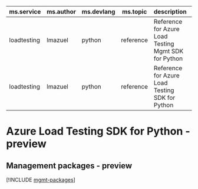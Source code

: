 | ms.service | ms.author | ms.devlang | ms.topic | description | ms.data | title | author |
|------------|-----------|------------|----------|-------------|---------|-------|--------|
| loadtesting|lmazuel|python|reference|Reference for Azure Load Testing Mgmt SDK for Python|10/13/2022|Azure Load Testing SDK for Python|lmazuel|
| loadtesting|lmazuel|python|reference|Reference for Azure Load Testing SDK for Python|10/26/2022|Azure Load Testing SDK for Python|lmazuel|

# Azure Load Testing SDK for Python - preview

## Management packages - preview
[!INCLUDE [mgmt-packages](load-testing-mgmt-index.md)]

